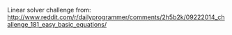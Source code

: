 Linear solver challenge from:
http://www.reddit.com/r/dailyprogrammer/comments/2h5b2k/09222014_challenge_181_easy_basic_equations/


